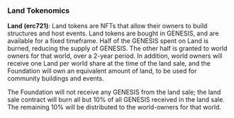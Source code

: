 <h3>Land Tokenomics</h3>
<p><b>Land (erc721)</b>: Land tokens are NFTs that allow their owners to build structures and host events. Land tokens are bought in GENESIS, and are available for a fixed timeframe. Half of the GENESIS spent on Land is burned, reducing the supply of GENESIS. The other half is granted to world owners for that world, over a 2-year period. In addition, world owners will receive one Land per world share at the time of the land sale, and the Foundation will own an equivalent amount of land, to be used for community buildings and events.</p>
<p>The Foundation will not receive any GENESIS from the land sale; the land sale contract will burn all but 10% of all GENESIS received in the land sale. The remaining 10% will be distributed to the world-owners for that world.</p>